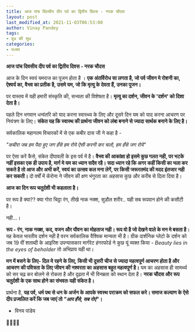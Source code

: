 ```yaml
---
title: आज पांच दिवसीय दीप पर्व का द्वितीय दिवस - नरक चौदस
layout: post
last_modified_at: 2021-11-03T06:53:00
author: Vinay Pandey
tags:
- बुध की सुध
categories:
- मध्यम
---
```

**आज पांच दिवसीय दीप पर्व का द्वितीय दिवस - नरक चौदस**

आज के दिन स्वयं यमराज का पूजन होता है । **एक अंतर्विरोध सा लगता है, जो पर्व जीवन मे रोशनी का, ऐश्वर्य का, वैभव का प्रतीक है, उसमे यम, जो कि मृत्यु के देवता हैं, उनका पूजन।** 

पर वास्तव में यही हमारी संस्कृति की, सभ्यता की विशेषता है। **मृत्यु का दर्शन, जीवन के 'दर्शन' को दिशा देता है।**  

पहले दिन भगवान धन्वंतरि को याद करना स्वास्थ्य के लिए और दूसरे दिन यम को याद करना आचरण पर नियंत्रण के लिए। **संकेत यह कि स्वास्थ की प्रार्थना जीवन को लंबा बनाने से ज्यादा सार्थक बनाने के लिए है।**

सर्वकालिक महानतम विचारकों में से एक कबीर दास जी ने कहा है -

*"कबीरा जब हम पैदा हुए जग हँसे हम रोये*
*ऐसी करनी कर चलो, हम हँसे जग रोये"*

पर ऐसा करें कैसे, संकेत दीपावली के इस पर्व में है। **वैभव की आकांक्षा हो इसमे कुछ गलत नही, पर भटके नहीं इसका एक ही उपाय है, मार्ग मे यम का ध्यान सदैव रहै। सदा ध्यान रहे कि अगर कहीं किसी का भला कर सकते है तो आज और अभी करें, स्वयं का उत्सव कल मना लेगें, पर किसी जरूरतमंद की मदद इंतजार नही कर सकती।** दो वर्षों में कॅरोना ने जीवन की क्षण भंगुरता का अहसास कुछ और करीब से दिला दिया है। 

**आज का दिन रूप चतुर्दशी भी कहलाता है।**

पर रूप है क्या?? 
क्या गोरा चिट्टा रंग, तीखे नाक नक्श, सुडौल शरीर.. यही सब रूपवान होने की कसौटी है। 

नही...।  

**रूप -  रंग, नाक नख्श, कद, वजन और यौवन का मोहताज नही। रूप वो है जो देखने वाले के मन मे बसता है**। यह केवल भारतीय दर्शन नही है वरन सर्वकालिक वैश्विक मान्यता भी है। ग्रीक दार्शनिक प्लेटो के दर्शन को जब 19 वीं शताब्दी के आइरिश उपन्यासकार मार्गरेट हंगरफोर्ड  ने कुछ यूं व्यक्त किया - *Beauty lies in the eyes of beholder*  तो अभिप्राय यही था। 

**मन में बसने के लिए- दिल मे रहने के लिए, किसी भी दूसरी चीज से ज्यादा महत्वपूर्ण आचरण होता है और आचरण की पवित्रता के लिए जीवन की नश्वरता का अहसास बहुत महत्वपूर्ण है।** यम का अहसास ही सामर्थ्य को सर चढ़ कर बोलने से रोकता है और दृढ़ता में भी विनम्रता को स्थान देता है। **नरक चौदस और रूप चतुर्दशी के एक साथ होने का संभवतः यही संकेत है।**

प्रार्थना है, 
**यह पर्व, धर्म पथ से धन के अर्जन के आपके स्वस्थ पराक्रम को सफल करे। समाज कल्याण के ऐसे दीप प्रज्वलित करें कि जब जाएं तो *"आप हँसे, सब रोएं*"।**

- विनय पांडेय

🙏🌷🌷🙏


